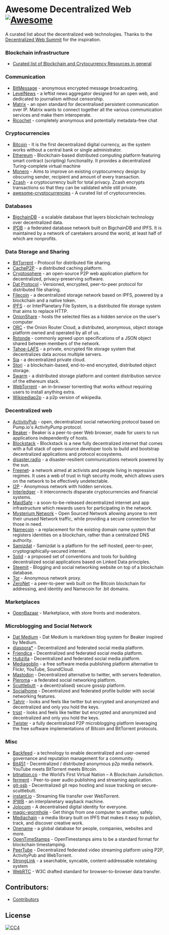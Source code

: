 # Awesome Decentralized Web [![Awesome](https://cdn.rawgit.com/sindresorhus/awesome/d7305f38d29fed78fa85652e3a63e154dd8e8829/media/badge.svg)](https://github.com/sindresorhus/awesome)

A curated list about the decentralized web technologies. 
Thanks to the [Decentralized Web Summit](http://www.decentralizedweb.net/) for the inspiration.


### Blockchain infrastructure
* [Curated list of Blockchain and Crytocurrency Resources in general](https://github.com/McFrankline/Blockchain-stuff)


### Communication
* [BitMessage](https://en.wikipedia.org/wiki/Bitmessage) - anonymous encrypted message broadcasting.
* [LevelNews](https://levelnews.org/) - a leftist news aggregator designed for an open web, and dedicated to journalism without censorship.
* [Matrix](https://matrix.org/) - an open standard for decentralised persistent communication over IP. Matrix wants to connect together all the various communication services and make them interoperate.
* [Ricochet](https://ricochet.im/) - completely anonymous and potentially metadata-free chat


### Cryptocurrencies
* [Bitcoin](https://bitcoin.org) - It is the first decentralized digital currency, as the system works without a central bank or single administrator.
* [Ethereum](https://ethereum.org) - Blockchain-based distributed computing platform featuring smart contract (scripting) functionality. It provides a decentralized Turing-complete virtual machine
* [Monero](https://getmonero.org/) - Aims to improve on existing cryptocurrency design by obscuring sender, recipient and amount of every transaction.
* [Zcash](https://z.cash/) - a cryptocurrency built for total privacy. Zcash encrypts transactions so that they can be validated while still private.
* [awesome-cryptocurrencies](https://github.com/kasketis/awesome-cryptocurrencies) - A curated list of cryptocurrencies.


### Databases
* [BigchainDB](https://www.bigchaindb.com/) - a scalable database that layers blockchain technology over decentralized data.
* [IPDB](https://ipdb.foundation/) - a federated database network built on BigchainDB and IPFS. It is maintained by a network of caretakers around the world, at least half of which are nonprofits.


### Data Storage and Sharing
* [BitTorrent](https://en.wikipedia.org/wiki/BitTorrent) - Protocol for distributed file sharing.
* [CacheP2P](http://www.cachep2p.com/) - a distributed caching platform.
* [Cryptosphere](https://cryptosphere.io/) - an open-source P2P web application platform for decentralized, privacy-preserving software.
* [Dat Protocol](https://datproject.org/) - Versioned, encrypted, peer-to-peer protocol for distributed file sharing.
* [Filecoin](https://filecoin.io/) - a decentralized storage network based on IPFS, powered by a blockchain and a native token.
* [IPFS](https://ipfs.io/) - or InterPlanetary File System, is a distributed file storage system that aims to replace HTTP.
* [OnionShare](https://onionshare.org/) - hosts the selected files as a hidden service on the user's computer
* [ORC](https://orc.network/) - the Onion Router Cloud, a distributed, anonymous, object storage platform owned and operated by all of us.
* [Rotonde](http://wiki.xxiivv.com/#rotonde) - commonly agreed upon specifications of a JSON object shared between members of the network. 
* [Tahoe-LAFS](https://www.tahoe-lafs.org/trac/tahoe-lafs) - a private, encrypted file storage system that decentralizes data across multiple servers.
* [Sia](http://sia.tech/) - a decentralized private cloud.
* [Storj](https://storj.io/) - a blockchain-based, end-to-end encrypted, distributed object storage.
* [Swarm](https://github.com/ethersphere/swarm) - a distributed storage platform and content distribution service of the ethereum stack.
* [WebTorrent](https://webtorrent.io/) - an in-browser torrenting that works without requiring users to install anything extra.
* [Wikipediap2p](https://www.wikipediap2p.org/) - a p2p version of wikipedia.


### Decentralized web
* [ActivityPub](https://www.w3.org/TR/activitypub/) - open, decentralized social networking protocol based on Pump.io's ActivityPump protocol.
* [Beaker](https://beakerbrowser.com/) - Beaker is a peer-to-peer Web browser, made for users to run applications independently of hosts.
* [Blockstack](https://blockstack.org/) - Blockstack is a new fully decentralized internet that comes with a full stack of open-source developer tools to build and bootstrap decentralized applications and protocol ecosystems.
* [disaster.radio](https://disaster.radio) - a disaster-resilient communications network powered by the sun.
* [Freenet](https://freenetproject.org/)- a network aimed at activists and people living in repressive regimes. It uses a web of trust in high security mode, which allows users on the network to be effectively undetectable.
* [I2P](https://geti2p.net/) - Anonymous network with hidden services.
* [Interledger](https://interledger.org/) - it interconnects disparate cryptocurrencies and financial systems.
* [MaidSafe](http://maidsafe.net/) - a soon-to-be-released decentralized internet and app infrastructure which rewards users for participating in the network.
* [Mysterium Network](https://mysterium.network/) - Open Sourced Network allowing anyone to rent their unused Network traffic, while providing a secure connection for those in need.
* [Namecoin](https://namecoin.info/) - a replacement for the existing domain name system that registers identities on a blockchain, rather than a centralized DNS authority.
* [Samizdat](http://samizdat.childrenofmay.org/) - Samizdat is a platform for the self-hosted, peer-to-peer, cryptographically-secured internet.
* [Solid](https://solid.mit.edu/) - a proposed set of conventions and tools for building decentralized social applications based on Linked Data principles.
* [Steemit](https://steemit.com/) - Blogging and social networking website on top of a blockchain database.      
* [Tor](https://www.torproject.org/) - Anonymous network proxy.
* [ZeroNet](https://zeronet.io/) - a peer-to-peer web built on the Bitcoin blockchain for addressing, and identity and Namecoin for .bit domains.


### Marketplaces
* [OpenBazaar](https://openbazaar.org/) - Marketplace, with store fronts and moderators.


### Microblogging and Social Network
* [Dat Medium](https://github.com/kewitz/dat-medium) - Dat Medium is markdown blog system for Beaker inspired by Medium.
* [diaspora*](https://diasporafoundation.org/) - Decentralized and federated social media platform.
* [Friendica](http://friendi.ca/) - Decentralized and federated social media platform.
* [Hubzilla](https://project.hubzilla.org/page/hubzilla/hubzilla-project) - Decentralized and federated social media platform.
* [Mediagoblin](https://mediagoblin.org/) - a free software media publishing platform alternative to Flickr, YouTube, SoundCloud.
* [Mastodon](https://mastodon.social) - Decentralized alternative to twitter, with servers federation.
* [Pleroma](https://pleroma.social/) - a federated social networking platform.
* [Scuttlebutt](https://www.scuttlebutt.nz/) - a decent(ralised) secure gossip platform.
* [Socialhome](https://socialhome.network/) - Decentralized and federated profile builder with social networking features.
* [Tahrir](http://tahrirproject.org/) - looks and feels like twitter but encrypted and anonymized and decentralized and only you hold the keys.
* [trsst](http://www.trsst.com/) - looks and feels like twitter but encrypted and anonymized and decentralized and only you hold the keys.
* [Twister](http://twister.net.co/) - a fully decentralized P2P microblogging platform leveraging the free software implementations of Bitcoin and BitTorrent protocols.


### Misc
* [Backfeed](http://backfeed.cc/) - a technology to enable decentralized and user-owned governance and reputation management for a community.
* [Bit451](https://github.com/Bit451/Bit451) - Decentralized / distributed anonymous p2p media network. YouTube meets BitTorrent meets Bitcoin.
* [bitnation.co](https://bitnation.co) - the World’s First Virtual Nation – A Blockchain Jurisdiction.
* [ferment](https://github.com/mmckegg/ferment) - Peer-to-peer audio publishing and streaming application.
* [git-ssb](https://github.com/clehner/git-ssb) - Decentralized git repo hosting and issue tracking on secure-scuttlebutt.
* [instant.io](https://instant.io/) - Streaming file transfer over WebTorrent.
* [IPWB](https://github.com/oduwsdl/ipwb) - an interplanetary wayback machine.
* [Jolocom](https://jolocom.com/) - A decentralised digital identity for everyone.
* [magic-wormhole](https://github.com/warner/magic-wormhole) - Get things from one computer to another, safely.
* [Mediachain](http://www.mediachain.io/) -  a media library built on IPFS that makes it easy to publish, track, and discover creative work.
* [Onename](https://onename.com/) - a global database for people, companies, websites and more.
* [OpenTimeStamps](https://opentimestamps.org/) - OpenTimestamps aims to be a standard format for blockchain timestamping.
* [PeerTube](https://framagit.org/chocobozzz/PeerTube) - Decentralized federated video streaming platform using P2P, ActivityPub and WebTorrent.
* [StrongLink](https://github.com/btrask/stronglink) - a searchable, syncable, content-addressable notetaking system
* [WebRTC](https://en.wikipedia.org/wiki/WebRTC) - W3C drafted standard for browser-to-browser data transfer.



## Contributors:
- [Contributors](https://github.com/gdamdam/awesome-decentralized-web/graphs/contributors)


## License
 [![CC4](https://i.creativecommons.org/l/by-sa/4.0/88x31.png)](http://creativecommons.org/licenses/by-sa/4.0/)
